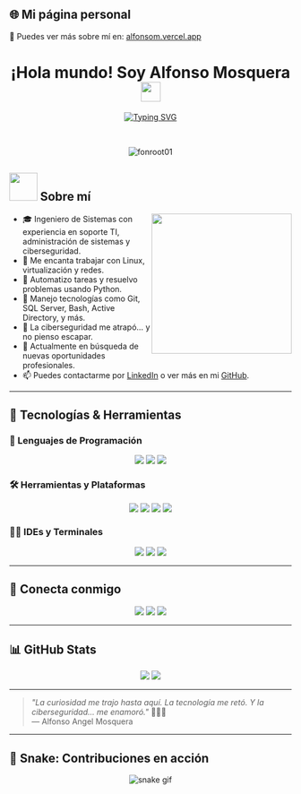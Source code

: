 ## 🌐 Mi página personal

📍 Puedes ver más sobre mí en: [alfonsom.vercel.app](https://alfonsom.vercel.app/)

<h1 align="center">¡Hola mundo! Soy Alfonso Mosquera <img src="https://media.giphy.com/media/hvRJCLFzcasrR4ia7z/giphy.gif" width="35"></h1>

<p align="center">
  <a href="https://readme-typing-svg.herokuapp.com/demo/"><img src="https://readme-typing-svg.herokuapp.com?font=Fira+Code&duration=3000&pause=1000&color=25C8A7&center=true&vCenter=true&width=600&lines=Ingeniero+de+Sistemas+%F0%9F%92%BB;Apasionado+por+la+Ciberseguridad+%F0%9F%94%92;Fan+de+resolver+l%C3%ADos+tecnol%C3%B3gicos+%F0%9F%A4%AB;Amante+de+Linux+y+el+c%C3%B3digo+limpio+%F0%9F%90%8D;Siempre+aprendiendo+algo+nuevo+%E2%9C%A8" alt="Typing SVG" /></a>
</p>

<br>

<p align="center"> 
	<img src="https://komarev.com/ghpvc/?username=fonroot01&label=Profile%20views&color=0e75b6&style=flat" alt="fonroot01" /> 
</p>

## <img src="https://github.com/7oSkaaa/7oSkaaa/blob/main/Images/about_me.gif?raw=true" width="50px"> Sobre mí

<picture> <img align="right" src="https://github.com/7oSkaaa/7oSkaaa/blob/main/Images/Right_Side.gif?raw=true" width="250px"> </picture>

- 🎓 Ingeniero de Sistemas con experiencia en soporte TI, administración de sistemas y ciberseguridad.
- 🐧 Me encanta trabajar con Linux, virtualización y redes.
- 🐍 Automatizo tareas y resuelvo problemas usando Python.
- 💾 Manejo tecnologías como Git, SQL Server, Bash, Active Directory, y más.
- 🔐 La ciberseguridad me atrapó… y no pienso escapar.
- 🚀 Actualmente en búsqueda de nuevas oportunidades profesionales.
- 📫 Puedes contactarme por [LinkedIn](https://www.linkedin.com/in/alfonso-%C3%A1ngel-mosquera-a-4a919b341/) o ver más en mi [GitHub](https://github.com/fonroot01).

---

## 🔧 Tecnologías & Herramientas

### 🧠 Lenguajes de Programación
<p align="center">
  <img src="https://img.shields.io/badge/Python-%2314354C.svg?style=flat&logo=python&logoColor=white"/>
  <img src="https://img.shields.io/badge/Bash-4EAA25.svg?style=flat&logo=gnu-bash&logoColor=white"/>
  <img src="https://img.shields.io/badge/SQL-%2300f.svg?style=flat&logo=sqlite&logoColor=white"/>
</p>

### 🛠️ Herramientas y Plataformas
<p align="center">
  <img src="https://img.shields.io/badge/Linux-FCC624?style=flat&logo=linux&logoColor=black"/>
  <img src="https://img.shields.io/badge/Git-%23F05033.svg?style=flat&logo=git&logoColor=white"/>
  <img src="https://img.shields.io/badge/VirtualBox-%23007ACC.svg?style=flat&logo=virtualbox&logoColor=white"/>
  <img src="https://img.shields.io/badge/Windows_Server-0078D6.svg?style=flat&logo=windows&logoColor=white"/>
</p>

### 🧑‍💻 IDEs y Terminales
<p align="center">
  <img src="https://img.shields.io/badge/VS_Code-007ACC.svg?style=flat&logo=visual-studio-code&logoColor=white"/>
  <img src="https://img.shields.io/badge/Git_Bash-%23181717.svg?style=flat&logo=git&logoColor=white"/>
  <img src="https://img.shields.io/badge/Terminal-%23000000.svg?style=flat&logo=gnome-terminal&logoColor=white"/>
</p>

---

## 🤝 Conecta conmigo
<p align="center">
  <a href="mailto:alfomsoque22@gmail.com"><img src="https://img.shields.io/badge/Gmail-EA4335?style=flat&logo=gmail&logoColor=white" /></a>
  <a href="https://www.linkedin.com/in/alfonso-%C3%A1ngel-mosquera-a-4a919b341/"><img src="https://img.shields.io/badge/LinkedIn-0077B5?style=flat&logo=linkedin&logoColor=white"/></a>
  <a href="https://github.com/fonroot01"><img src="https://img.shields.io/badge/GitHub-181717?style=flat&logo=github&logoColor=white" /></a>
</p>

---

## 📊 GitHub Stats

<p align="center">
  <img src="https://github-readme-stats.vercel.app/api?username=fonroot01&show_icons=true&theme=tokyonight&hide_title=true"/>
  <img src="https://github-readme-streak-stats.herokuapp.com/?user=fonroot01&theme=tokyonight"/>
</p>

---

> _"La curiosidad me trajo hasta aquí. La tecnología me retó. Y la ciberseguridad… me enamoró."_ 🧠🔐✨  
> — Alfonso Angel Mosquera

---

## 🐍 Snake: Contribuciones en acción

<p align="center">
  <img src="https://raw.githubusercontent.com/fonroot01/fonroot01/output/github-contribution-grid-snake.svg" alt="snake gif" />
</p>
